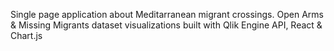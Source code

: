 Single page application about Meditarranean migrant crossings. Open Arms & Missing Migrants dataset visualizations built with Qlik Engine API, React & Chart.js
